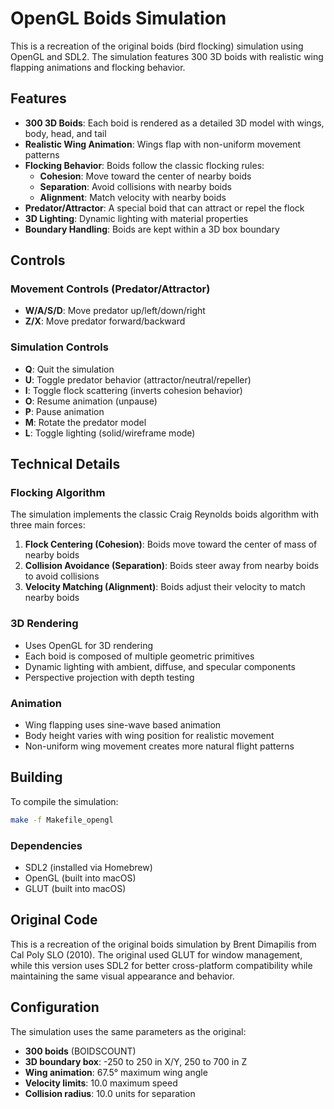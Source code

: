 # OpenGL Boids Simulation

This is a recreation of the original boids (bird flocking) simulation using OpenGL and SDL2. The simulation features 300 3D boids with realistic wing flapping animations and flocking behavior.

## Features

- **300 3D Boids**: Each boid is rendered as a detailed 3D model with wings, body, head, and tail
- **Realistic Wing Animation**: Wings flap with non-uniform movement patterns
- **Flocking Behavior**: Boids follow the classic flocking rules:
  - **Cohesion**: Move toward the center of nearby boids
  - **Separation**: Avoid collisions with nearby boids
  - **Alignment**: Match velocity with nearby boids
- **Predator/Attractor**: A special boid that can attract or repel the flock
- **3D Lighting**: Dynamic lighting with material properties
- **Boundary Handling**: Boids are kept within a 3D box boundary

## Controls

### Movement Controls (Predator/Attractor)
- **W/A/S/D**: Move predator up/left/down/right
- **Z/X**: Move predator forward/backward

### Simulation Controls
- **Q**: Quit the simulation
- **U**: Toggle predator behavior (attractor/neutral/repeller)
- **I**: Toggle flock scattering (inverts cohesion behavior)
- **O**: Resume animation (unpause)
- **P**: Pause animation
- **M**: Rotate the predator model
- **L**: Toggle lighting (solid/wireframe mode)

## Technical Details

### Flocking Algorithm
The simulation implements the classic Craig Reynolds boids algorithm with three main forces:

1. **Flock Centering (Cohesion)**: Boids move toward the center of mass of nearby boids
2. **Collision Avoidance (Separation)**: Boids steer away from nearby boids to avoid collisions
3. **Velocity Matching (Alignment)**: Boids adjust their velocity to match nearby boids

### 3D Rendering
- Uses OpenGL for 3D rendering
- Each boid is composed of multiple geometric primitives
- Dynamic lighting with ambient, diffuse, and specular components
- Perspective projection with depth testing

### Animation
- Wing flapping uses sine-wave based animation
- Body height varies with wing position for realistic movement
- Non-uniform wing movement creates more natural flight patterns

## Building

To compile the simulation:

```bash
make -f Makefile_opengl
```

### Dependencies
- SDL2 (installed via Homebrew)
- OpenGL (built into macOS)
- GLUT (built into macOS)

## Original Code

This is a recreation of the original boids simulation by Brent Dimapilis from Cal Poly SLO (2010). The original used GLUT for window management, while this version uses SDL2 for better cross-platform compatibility while maintaining the same visual appearance and behavior.

## Configuration

The simulation uses the same parameters as the original:
- **300 boids** (BOIDSCOUNT)
- **3D boundary box**: -250 to 250 in X/Y, 250 to 700 in Z
- **Wing animation**: 67.5° maximum wing angle
- **Velocity limits**: 10.0 maximum speed
- **Collision radius**: 10.0 units for separation 